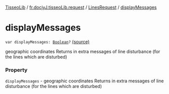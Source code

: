 [TisseoLib](../../index.md) / [fr.docjyJ.tisseoLib.request](../index.md) / [LinesRequest](index.md) / [displayMessages](./display-messages.md)

# displayMessages

`var displayMessages: `[`Boolean`](https://kotlinlang.org/api/latest/jvm/stdlib/kotlin/-boolean/index.html)`?` [(source)](https://github.com/docjyJ/TisseoLib/tree/master/src/main/kotlin/fr/docjyJ/tisseoLib/request/LinesRequest.kt#L28)

geographic coordinates Returns in extra messages of line disturbance (for the lines which are disturbed)

### Property

`displayMessages` - geographic coordinates Returns in extra messages of line disturbance (for the lines which are disturbed)